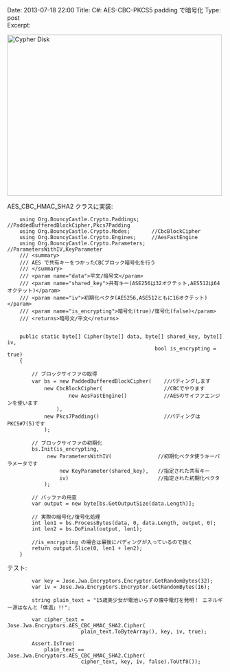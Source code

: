 Date: 2013-07-18  22:00
Title:  C#: AES-CBC-PKCS5 padding で暗号化
Type: post  
Excerpt:   

<a href="http://www.flickr.com/photos/goodimages/798553392/" title="Cypher Disk by Goodimages, on Flickr"><img src="https://farm2.staticflickr.com/1426/798553392_aa3fd9c0a1.jpg" width="500" height="375" alt="Cypher Disk"></a>

AES_CBC_HMAC_SHA2 クラスに実装:

        using Org.BouncyCastle.Crypto.Paddings;    //PaddedBufferedBlockCipher,Pkcs7Padding
        using Org.BouncyCastle.Crypto.Modes;       //CbcBlockCipher
        using Org.BouncyCastle.Crypto.Engines;     //AesFastEngine
        using Org.BouncyCastle.Crypto.Parameters;  //ParametersWithIV,KeyParameter
        /// <summary>
        /// AES で共有キーをつかったCBCブロック暗号化を行う
        /// </summary>
        /// <param name="data">平文/暗号文</param>
        /// <param name="shared_key">共有キー(ASE256は32オクテット,AES512は64オクテット)</param>
        /// <param name="iv">初期化ベクタ(AES256,ASE512ともに16オクテット)</param>
        /// <param name="is_encrypting">暗号化(true)/復号化(false)</param>
        /// <returns>暗号文/平文</returns>

        
        public static byte[] Cipher(byte[] data, byte[] shared_key, byte[] iv, 
                                                    bool is_encrypting = true)
        {

            // ブロックサイファの取得
            var bs = new PaddedBufferedBlockCipher(    //パディングします
                new CbcBlockCipher(                    //CBCでやります
                        new AesFastEngine()            //AESのサイファエンジンを使います
                    ),
                new Pkcs7Padding()                     //パディングはPKCS#7(5)です
                );

            // ブロックサイファの初期化
            bs.Init(is_encrypting,
                 new ParametersWithIV(               //初期化ベクタ使うキーパラメータです
                     new KeyParameter(shared_key),   //指定された共有キー
                     iv)                             //指定された初期化ベクタ
                );

            // バッファの用意
            var output = new byte[bs.GetOutputSize(data.Length)];

            // 実際の暗号化/復号化処理
            int len1 = bs.ProcessBytes(data, 0, data.Length, output, 0);
            int len2 = bs.DoFinal(output, len1);

            //is_encrypting の場合は最後にパディングが入っているので抜く
            return output.Slice(0, len1 + len2);    
        }

テスト:


            var key = Jose.Jwa.Encryptors.Encryptor.GetRandomBytes(32);
            var iv = Jose.Jwa.Encryptors.Encryptor.GetRandomBytes(16);

            string plain_text = "15歳美少女が電池いらずの懐中電灯を発明！ エネルギー源はなんと「体温」!!";

            var cipher_text = Jose.Jwa.Encryptors.AES_CBC_HMAC_SHA2.Cipher(
                            plain_text.ToByteArray(), key, iv, true);

            Assert.IsTrue(
                plain_text == Jose.Jwa.Encryptors.AES_CBC_HMAC_SHA2.Cipher(
                            cipher_text, key, iv, false).ToUtf8());